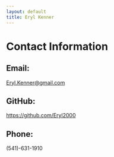 ```yaml
---
layout: default
title: Eryl Kenner
---
```

# Contact Information

## Email:
Eryl.Kenner@gmail.com

## GitHub:
<a href="https://github.com/Eryl2000">https://github.com/Eryl2000</a>

## Phone:
(541)-631-1910
